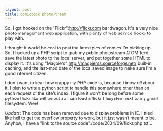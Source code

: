 ```yaml
--- 
layout: post
title: comicbook photostream
---
```

So, I got hooked on the "Flickr":http://flickr.com bandwagon.  It's a very nice photo management web application, with plenty of web service hooks to play with.  

I thought it would be cool to post the latest pics of comics I'm picking up.  So, I hacked up a PHP script to grab my public photostream ATOM feed, save the latest photo to the local server, and put together some HTML to display it.  It's using "Magpie's":http://magpierss.sourceforge.net/ built-in caching, and the last-mod date of the local saved image to make sure I'm a good internet citizen.  

I don't want to hear how crappy my PHP code is, because I know _all_ about it.  I plan to write a python script to handle this somewhere other than on each request of the site's index.  I figure it won't be long before some python flickr libs  will be out so I can load a flickr filesystem next to my gmail filesystem.  Wee!

*Update*: The code has been removed due to display problems in IE.  I tried like hell to get the overflow property to work, but it just wasn't meant to be.  Anyhow, I have a "link to the source code":/code/2004/09/flickr.php.txt...
